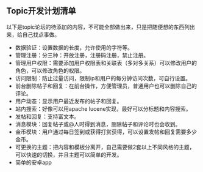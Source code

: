﻿## Topic开发计划清单


以下是topic论坛的待添加的内容，不可能全部做出来，只是把随便想的东西列出来，给自己找点事做。


* 数据验证：设置数据的长度，允许使用的字符等。
* 管理注册：分三种：开放注册，注册码注册，禁止注册。
* 管理用户权限：需要添加用户权限表和关联表（多对多关系）可以修改用户的角色，可以修改角色的权限。
* 访问限制：防止过量访问，限制ip和用户的每分钟访问次数，可自行设置。
* 前台删除帖子和回复：在前台操作，方便管理员，普通用户也可以删除自己的评论。
* 用户动态：显示用户最近发布的帖子和回复。
* 站内搜索：好像可以用apache lucene实现，最好可以分标题和内容搜索。
* 发帖和回复：支持富文本。
* 消息模块：回复帖子或@人时得到消息，删除帖子和评论时也会收到。
* 金币模块：用户通过每日签到或获得打赏获得，可以设置发帖和回复需要多少金币。
* 可更换的主题：把内容和模板分离开，自己需要做2套以上不同风格的主题，可以快速的切换，并且主题可以简单的开发。
* 简单的安卓app